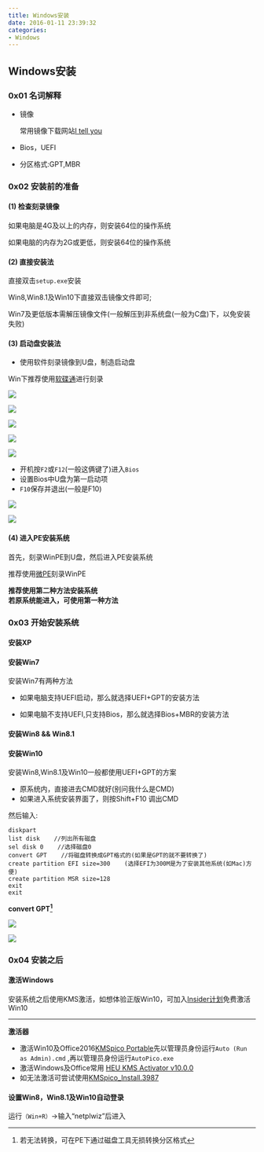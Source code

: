 ```yaml
---
title: Windows安装
date: 2016-01-11 23:39:32
categories:
- Windows
---
```


## Windows安装

### 0x01 名词解释

+ 镜像

  常用镜像下载网站[I tell you](http://msdn.itellyou.cn)

+ Bios，UEFI

+ 分区格式:GPT,MBR

### 0x02 安装前的准备

#### (1) 检查刻录镜像

如果电脑是4G及以上的内存，则安装64位的操作系统

如果电脑的内存为2G或更低，则安装64位的操作系统

#### (2) 直接安装法

直接双击`setup.exe`安装

Win8,Win8.1及Win10下直接双击镜像文件即可;

Win7及更低版本需解压镜像文件(一般解压到非系统盘(一般为C盘)下，以免安装失败)

#### (3) 启动盘安装法

* 使用软件刻录镜像到U盘，制造启动盘

Win下推荐使用[软碟通](https://drive.google.com/open?id=0BzUyH3cJ-_5gVDY3bXJyX0VYeGs)进行刻录

![](http://ww2.sinaimg.cn/large/006tNc79ly1ffplj6gda7j30lh0f70tp.jpg)

![](http://ww4.sinaimg.cn/large/006tNc79ly1ffpljd9oeyj30lf0eo75f.jpg)

![](http://ww1.sinaimg.cn/large/006tNc79ly1ffpljhd6a7j30l70etabl.jpg)

![](http://ww4.sinaimg.cn/large/006tNc79ly1ffpljlhl66j30lb0etjsx.jpg)

![](http://ww4.sinaimg.cn/large/006tNc79ly1ffpljq0ac4j30f50faq33.jpg)


* 开机按`F2`或`F12`(一般这俩键了)进入`Bios`
* 设置Bios中U盘为第一启动项
* `F10`保存并退出(一般是F10)

![](http://ww1.sinaimg.cn/large/006tNc79ly1ffplkap5puj30hs0dcjre.jpg)

![](http://ww1.sinaimg.cn/large/006tNc79ly1ffplkgrbg9j30hs0dcmx5.jpg)



#### (4) 进入PE安装系统

首先，刻录WinPE到U盘，然后进入PE安装系统

推荐使用[微PE](http://www.wepe.com.cn)刻录WinPE 


**推荐使用第二种方法安装系统<br>若原系统能进入，可使用第一种方法**



### 0x03 开始安装系统

#### 安装XP


#### 安装Win7

安装Win7有两种方法

* 如果电脑支持UEFI启动，那么就选择UEFI+GPT的安装方法

* 如果电脑不支持UEFI,只支持Bios，那么就选择Bios+MBR的安装方法

#### 安装Win8 && Win8.1

#### 安装Win10

安装Win8,Win8.1及Win10一般都使用UEFI+GPT的方案

* 原系统内，直接进去CMD就好(别问我什么是CMD)
* 如果进入系统安装界面了，则按Shift+F10 调出CMD

然后输入:

```
diskpart    
list disk    //列出所有磁盘
sel disk 0    //选择磁盘0
convert GPT    //将磁盘转换成GPT格式的(如果是GPT的就不要转换了)
create partition EFI size=300    (选择EFI为300M是为了安装其他系统(如Mac)方便)
create partition MSR size=128    
exit
exit
```

**convert GPT[^1]**

[^1]: 若无法转换，可在PE下通过磁盘工具无损转换分区格式

![](http://ww4.sinaimg.cn/large/006tNc79ly1ffplkp9p7dj30qt0ftqo4.jpg)

![](http://ww3.sinaimg.cn/large/006tNc79ly1ffpll1df5wj30hs0bg124.jpg)

### 0x04 安装之后

#### 激活Windows

安装系统之后使用KMS激活，如想体验正版Win10，可加入[Insider计划](https://insider.windows.com)免费激活Win10

---

**激活器**

+ 激活Win10及Office2016[KMSpico Portable](https://drive.google.com/open?id=0BzUyH3cJ-_5gZXZzZFJoS1ZhdUk)先以管理员身份运行`Auto (Run as Admin).cmd` ,再以管理员身份运行`AutoPico.exe`
+ 激活Windows及Office常用 [HEU KMS Activator v10.0.0](https://drive.google.com/open?id=0BzUyH3cJ-_5gaXhXNjlmYVpYeW8)
+ 如无法激活可尝试使用[KMSpico_Install.3987](https://drive.google.com/open?id=0BzUyH3cJ-_5gV0ZCMnY1eklIbzQ)

#### 设置Win8，Win8.1及Win10自动登录

运行`（Win+R）`->输入“netplwiz”后进入
